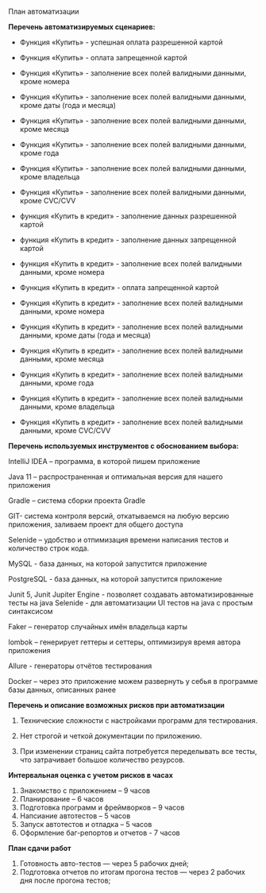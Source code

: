 План автоматизации

**Перечень автоматизируемых сценариев:**

- Функция «Купить»  - успешная оплата разрешенной картой

- Функция «Купить»  - оплата запрещенной картой

- Функция «Купить»  - заполнение всех полей валидными данными, кроме номера

- Функция «Купить»  - заполнение всех полей валидными данными, кроме даты (года и месяца)

- Функция «Купить»  - заполнение всех полей валидными данными, кроме месяца

- Функция «Купить»  - заполнение всех полей валидными данными, кроме года

- Функция «Купить»  - заполнение всех полей валидными данными, кроме владельца

- Функция «Купить»  - заполнение всех полей валидными данными, кроме CVC/CVV

- функция «Купить в кредит» - заполнение данных разрешенной картой

- функция «Купить в кредит» - заполнение данных запрещенной картой

- функция «Купить в кредит» - заполнение всех полей валидными данными, кроме номера

- Функция «Купить в кредит»  - оплата запрещенной картой

- Функция «Купить в кредит»  - заполнение всех полей валидными данными, кроме номера

- Функция «Купить в кредит»  - заполнение всех полей валидными данными, кроме даты (года и месяца)

- Функция «Купить в кредит»  - заполнение всех полей валидными данными, кроме месяца

- Функция «Купить в кредит»  - заполнение всех полей валидными данными, кроме года

- Функция «Купить в кредит»  - заполнение всех полей валидными данными, кроме владельца

- Функция «Купить в кредит»  - заполнение всех полей валидными данными, кроме CVC/CVV

**Перечень используемых инструментов с обоснованием выбора:**

IntelliJ IDEA – программа, в которой пишем приложение

Java 11  – распространенная и оптимальная версия для нашего приложения

Gradle – cистема сборки проекта Gradle 

GIT- система контроля версий, откатываемся на любую версию приложения, заливаем проект для общего доступа

Selenide – удобство и отпимизация времени написания тестов и количество строк кода.

MySQL - база данных, на которой запустится приложение

PostgreSQL - база данных, на которой запустится приложение

Junit 5, Junit Jupiter Engine - позволяет создавать автоматизированные тесты на java Selenide - для автоматизации UI тестов на java c простым синтаксисом

Faker – генератор случайных имён владельца карты

lombok – генерирует геттеры и сеттеры, оптимизируя время автора приложения

Allure - генераторы отчётов тестирования

Docker – через это приложение можем развернуть у себья в программе базы данных, описанных ранее

**Перечень и описание возможных рисков при автоматизации**

1. Технические сложности с настройками программ для тестирования.

1. Нет строгой и четкой документации по приложению.

1. При изменении страниц сайта потребуется переделывать все тесты, что затрачивает большое количество резурсов.

**Интервальная оценка с учетом рисков в часах**

1. Знакомство с приложением – 9 часов
1. Планирование – 6 часов
1. Подготовка программ и фреймворков – 9 часов
1. Напсиание автотестов – 5 часов
1. Запуск автотестов и отладка – 5 часов
1. Оформление баг-репортов и отчетов  - 7 часов

**План сдачи работ**

1. Готовность авто-тестов — через 5 рабочих дней;
1. Подготовка отчетов по итогам прогона тестов — через 2 рабочих дня после прогона тестов;



